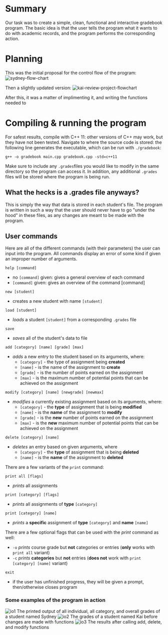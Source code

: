 # Summary
Our task was to create a simple, clean, functional and interactive gradebook program. The basic idea is that the user tells the program what it wants to do with academic records, and the program performs the corresponding action. 

# Planning
This was the initial proposal for the control flow of the program: 
![sydney-flow-chart](https://user-images.githubusercontent.com/123519150/221390111-4a7e2456-e55a-4184-b0ac-c9dad6238da0.png)

Then a slightly updated version:
![kai-review-project-flowchart](https://user-images.githubusercontent.com/123519150/221390061-53dff300-5014-4282-9292-fddafb454ee4.jpeg)

After this, it was a matter of implimenting it, and writing the functions needed to 

# Compiling & running the program
For safest results, compile with C++ 11: other versions of C++ may work, but they have not been tested. Navigate to where the source code is stored: the following line generates the executable, which can be run with ```./gradebook```:

```g++ -o gradebook main.cpp gradebook.cpp -std=c++11```

Make sure to include any ```.grades```files you would like to modify in the same directory so the program can access it. In addition, any additional ```.grades``` files will be stored where the program is being run. 

## What the hecks is a .grades file anyways?

This is simply the way that data is stored in each student's file. The program is written in such a way that the user should never have to go "under the hood" in these files, as any changes are meant to be made with the program. 

## User commands
Here are all of the different commands (with their parameters) the user can input into the program. All commands display an error of some kind if given an improper number of arguments. 
 
```help [command]```
+ no ```[command]``` given: gives a general overview of each command
+ ```[command]``` given: gives an overview of the command [command]

```new [student]```
+ creates a new student with name ```[student]```

```load [student]```
+ *loads* a student ```[student]``` from a corresponding ```.grades``` file

```save```
 + *saves* all of the student's data to file

```add [category] [name] [grade] [max]```
+ *adds* a new entry to the student based on its arguments, where: 
  + ```[category]``` - the type of assignment being **created**
  + ```[name]``` - is the name of the assignment to **create**
  + ```[grade]``` - is the number of points earned on the assignment
  + ```[max]``` - is the maximum number of potential points that can be achieved on the assignment

```modify [category] [name] [newgrade] [newmax]```
+ *modifies* a currently existing assignment based on its arguments, where: 
  + ```[category]``` - the **type** of assignment that is being **modified**
  + ```[name]``` - is the **name** of the assignment to **modify**
  + ```[grade]``` - is the **new** number of points earned on the assignment
  + ```[max]``` - is the **new** maximum number of potential points that can be achieved on the assignment

```delete [category] [name]```
+ *deletes* an entry based on given arguments, where
  + ```[category]``` - the **type** of assignment that is being **deleted**
  + ```[name]``` - is the **name** of the assignment to **deleted**

There are a few variants of the ```print``` command:

```print all [flags]```

+ *prints* all assignments

```print [category] [flags]```

+ *prints* all assignments of **type** ```[category]```

```print [category] [name]```

+ *prints* a **specific** assignment of **type** ```[category]``` and **name** ```[name]```

There are a few optional flags that can be used with the *print* command as well:
+ ```-o``` *prints* course grade but **not** categories or entries (**only** works with ```print all``` variant)
+ ```-c``` *prints* **categories** but **not** entries (**does not** work with ```print [category] [name]``` variant)

```exit```
+ if the user has unfinished progress, they will be given a prompt, then/otherwise closes program

### Some examples of the program in action
![io1](https://user-images.githubusercontent.com/123519150/221448050-f89a25b3-083e-43de-86dd-bd4f104baa80.jpg)
The printed output of all individual, all category, and overall grades of a student named Sydney
![io2](https://user-images.githubusercontent.com/123519150/221448056-47e96407-2d67-4d3a-934a-680dae5f9815.jpg)
The grades of a student named Kai before changes are made with functions
![io3](https://user-images.githubusercontent.com/123519150/221448074-a09a57bc-b08a-4d72-96e6-87a9d5caf5c2.jpg)
The results after calling add, delete, and modify functions
